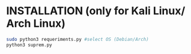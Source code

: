   # INSTALLATION (only for Kali Linux/ Arch Linux)

```bash
sudo python3 requeriments.py #select OS (Debian/Arch)
python3 suprem.py
```
